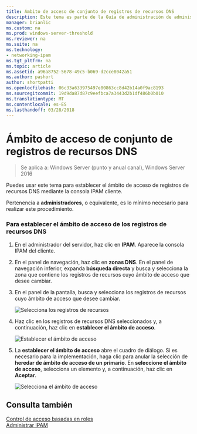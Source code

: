 ```yaml
---
title: Ámbito de acceso de conjunto de registros de recursos DNS
description: Este tema es parte de la Guía de administración de administración de direcciones IP (IPAM) en Windows Server 2016.
manager: brianlic
ms.custom: na
ms.prod: windows-server-threshold
ms.reviewer: na
ms.suite: na
ms.technology:
- networking-ipam
ms.tgt_pltfrm: na
ms.topic: article
ms.assetid: a96a8752-5678-49c5-b069-d2cce8042a51
ms.author: pashort
author: shortpatti
ms.openlocfilehash: 06c33a633975497e80863cc8d42b14a0f9ac8193
ms.sourcegitcommit: 19d9da87d87c9eefbca7a3443d2b1df486b0b010
ms.translationtype: MT
ms.contentlocale: es-ES
ms.lasthandoff: 03/28/2018
---
```

# <a name="set-access-scope-for-dns-resource-records"></a>Ámbito de acceso de conjunto de registros de recursos DNS

>Se aplica a: Windows Server (punto y anual canal), Windows Server 2016

Puedes usar este tema para establecer el ámbito de acceso de registros de recursos DNS mediante la consola IPAM cliente.  
  
Pertenencia a **administradores**, o equivalente, es lo mínimo necesario para realizar este procedimiento.  
  
### <a name="to-set-access-scope-for-dns-resource-records"></a>Para establecer el ámbito de acceso de los registros de recursos DNS  
  
1.  En el administrador del servidor, haz clic en **IPAM**. Aparece la consola IPAM del cliente.  
  
2.  En el panel de navegación, haz clic en **zonas DNS**.  En el panel de navegación inferior, expanda **búsqueda directa** y busca y selecciona la zona que contiene los registros de recursos cuyo ámbito de acceso que desee cambiar.  
  
3.  En el panel de la pantalla, busca y selecciona los registros de recursos cuyo ámbito de acceso que desee cambiar.  
  
    ![Selecciona los registros de recursos](../../media/Set-Access-Scope-for-DNS-Resource-Records/ipam_RestrictUserToRRControl_02.jpg)  
  
4.  Haz clic en los registros de recursos DNS seleccionados y, a continuación, haz clic en **establecer el ámbito de acceso**.  
  
    ![Establecer el ámbito de acceso](../../media/Set-Access-Scope-for-DNS-Resource-Records/ipam_RestrictUserToRRControl_03.jpg)  
  
5.  La **establecer el ámbito de acceso** abre el cuadro de diálogo. Si es necesario para la implementación, haga clic para anular la selección de **heredar de ámbito de acceso de un primario**. En **seleccione el ámbito de acceso**, selecciona un elemento y, a continuación, haz clic en **Aceptar**.  
  
    ![Selecciona el ámbito de acceso](../../media/Set-Access-Scope-for-DNS-Resource-Records/ipam_RestrictUserToRRControl_04.jpg)  
  
## <a name="see-also"></a>Consulta también  
[Control de acceso basadas en roles](Role-based-Access-Control.md)  
[Administrar IPAM](Manage-IPAM.md)  
  



